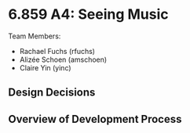 # 6.859 A4: Seeing Music

Team Members:
- Rachael Fuchs (rfuchs)
- Alizée Schoen (amschoen)
- Claire Yin (yinc)

## Design Decisions

## Overview of Development Process


